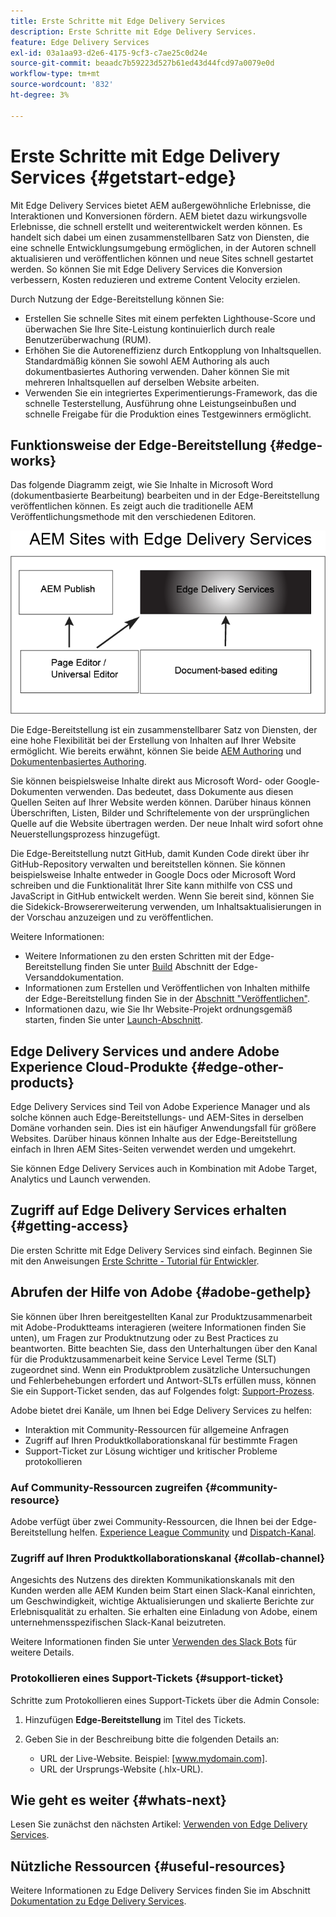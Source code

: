 ```yaml
---
title: Erste Schritte mit Edge Delivery Services
description: Erste Schritte mit Edge Delivery Services.
feature: Edge Delivery Services
exl-id: 03a1aa93-d2e6-4175-9cf3-c7ae25c0d24e
source-git-commit: beaadc7b59223d527b61ed43d44fcd97a0079e0d
workflow-type: tm+mt
source-wordcount: '832'
ht-degree: 3%

---
```


# Erste Schritte mit Edge Delivery Services {#getstart-edge}

Mit Edge Delivery Services bietet AEM außergewöhnliche Erlebnisse, die Interaktionen und Konversionen fördern. AEM bietet dazu wirkungsvolle Erlebnisse, die schnell erstellt und weiterentwickelt werden können. Es handelt sich dabei um einen zusammenstellbaren Satz von Diensten, die eine schnelle Entwicklungsumgebung ermöglichen, in der Autoren schnell aktualisieren und veröffentlichen können und neue Sites schnell gestartet werden. So können Sie mit Edge Delivery Services die Konversion verbessern, Kosten reduzieren und extreme Content Velocity erzielen.

Durch Nutzung der Edge-Bereitstellung können Sie:

* Erstellen Sie schnelle Sites mit einem perfekten Lighthouse-Score und überwachen Sie Ihre Site-Leistung kontinuierlich durch reale Benutzerüberwachung (RUM).
* Erhöhen Sie die Autoreneffizienz durch Entkopplung von Inhaltsquellen. Standardmäßig können Sie sowohl AEM Authoring als auch dokumentbasiertes Authoring verwenden. Daher können Sie mit mehreren Inhaltsquellen auf derselben Website arbeiten.
* Verwenden Sie ein integriertes Experimentierungs-Framework, das die schnelle Testerstellung, Ausführung ohne Leistungseinbußen und schnelle Freigabe für die Produktion eines Testgewinners ermöglicht.

## Funktionsweise der Edge-Bereitstellung {#edge-works}

Das folgende Diagramm zeigt, wie Sie Inhalte in Microsoft Word (dokumentbasierte Bearbeitung) bearbeiten und in der Edge-Bereitstellung veröffentlichen können. Es zeigt auch die traditionelle AEM Veröffentlichungsmethode mit den verschiedenen Editoren.

![Edge-Bereitstellungsarchitektur](assets/edgedelivery.png)

Die Edge-Bereitstellung ist ein zusammenstellbarer Satz von Diensten, der eine hohe Flexibilität bei der Erstellung von Inhalten auf Ihrer Website ermöglicht. Wie bereits erwähnt, können Sie beide [AEM Authoring](https://experienceleague.adobe.com/docs/experience-manager-cloud-service/content/sites/authoring/getting-started/concepts.html) und [Dokumentenbasiertes Authoring](https://www.hlx.live/docs/authoring).

Sie können beispielsweise Inhalte direkt aus Microsoft Word- oder Google-Dokumenten verwenden. Das bedeutet, dass Dokumente aus diesen Quellen Seiten auf Ihrer Website werden können. Darüber hinaus können Überschriften, Listen, Bilder und Schriftelemente von der ursprünglichen Quelle auf die Website übertragen werden. Der neue Inhalt wird sofort ohne Neuerstellungsprozess hinzugefügt.

Die Edge-Bereitstellung nutzt GitHub, damit Kunden Code direkt über ihr GitHub-Repository verwalten und bereitstellen können. Sie können beispielsweise Inhalte entweder in Google Docs oder Microsoft Word schreiben und die Funktionalität Ihrer Site kann mithilfe von CSS und JavaScript in GitHub entwickelt werden. Wenn Sie bereit sind, können Sie die Sidekick-Browsererweiterung verwenden, um Inhaltsaktualisierungen in der Vorschau anzuzeigen und zu veröffentlichen.

Weitere Informationen:

* Weitere Informationen zu den ersten Schritten mit der Edge-Bereitstellung finden Sie unter [Build](https://www.hlx.live/docs/#build) Abschnitt der Edge-Versanddokumentation.
* Informationen zum Erstellen und Veröffentlichen von Inhalten mithilfe der Edge-Bereitstellung finden Sie in der [Abschnitt &quot;Veröffentlichen&quot;](https://www.hlx.live/docs/authoring).
* Informationen dazu, wie Sie Ihr Website-Projekt ordnungsgemäß starten, finden Sie unter [Launch-Abschnitt](https://www.hlx.live/docs/#launch).

## Edge Delivery Services und andere Adobe Experience Cloud-Produkte {#edge-other-products}

Edge Delivery Services sind Teil von Adobe Experience Manager und als solche können auch Edge-Bereitstellungs- und AEM-Sites in derselben Domäne vorhanden sein. Dies ist ein häufiger Anwendungsfall für größere Websites. Darüber hinaus können Inhalte aus der Edge-Bereitstellung einfach in Ihren AEM Sites-Seiten verwendet werden und umgekehrt.

Sie können Edge Delivery Services auch in Kombination mit Adobe Target, Analytics und Launch verwenden.

## Zugriff auf Edge Delivery Services erhalten {#getting-access}

Die ersten Schritte mit Edge Delivery Services sind einfach. Beginnen Sie mit den Anweisungen [Erste Schritte - Tutorial für Entwickler](https://www.hlx.live/developer/tutorial).

## Abrufen der Hilfe von Adobe {#adobe-gethelp}

Sie können über Ihren bereitgestellten Kanal zur Produktzusammenarbeit mit Adobe-Produktteams interagieren (weitere Informationen finden Sie unten), um Fragen zur Produktnutzung oder zu Best Practices zu beantworten. Bitte beachten Sie, dass den Unterhaltungen über den Kanal für die Produktzusammenarbeit keine Service Level Terme (SLT) zugeordnet sind. Wenn ein Produktproblem zusätzliche Untersuchungen und Fehlerbehebungen erfordert und Antwort-SLTs erfüllen muss, können Sie ein Support-Ticket senden, das auf Folgendes folgt: [Support-Prozess](https://experienceleague.adobe.com/?lang=de&amp;support-tab=home#support).

Adobe bietet drei Kanäle, um Ihnen bei Edge Delivery Services zu helfen:

* Interaktion mit Community-Ressourcen für allgemeine Anfragen
* Zugriff auf Ihren Produktkollaborationskanal für bestimmte Fragen
* Support-Ticket zur Lösung wichtiger und kritischer Probleme protokollieren

### Auf Community-Ressourcen zugreifen {#community-resource}

Adobe verfügt über zwei Community-Ressourcen, die Ihnen bei der Edge-Bereitstellung helfen. [Experience League Community](https://adobe.ly/3Q6kTKl) und [Dispatch-Kanal](https://discord.gg/aem-live).

### Zugriff auf Ihren Produktkollaborationskanal {#collab-channel}

Angesichts des Nutzens des direkten Kommunikationskanals mit den Kunden werden alle AEM Kunden beim Start einen Slack-Kanal einrichten, um Geschwindigkeit, wichtige Aktualisierungen und skalierte Berichte zur Erlebnisqualität zu erhalten. Sie erhalten eine Einladung von Adobe, einem unternehmensspezifischen Slack-Kanal beizutreten.

Weitere Informationen finden Sie unter [Verwenden des Slack Bots](https://www.hlx.live/docs/slack) für weitere Details.

### Protokollieren eines Support-Tickets {#support-ticket}

Schritte zum Protokollieren eines Support-Tickets über die Admin Console:

1. Hinzufügen **Edge-Bereitstellung** im Titel des Tickets.
2. Geben Sie in der Beschreibung bitte die folgenden Details an:

   * URL der Live-Website. Beispiel: [www.mydomain.com].
   * URL der Ursprungs-Website (.hlx-URL).

## Wie geht es weiter {#whats-next}

Lesen Sie zunächst den nächsten Artikel: [Verwenden von Edge Delivery Services](/help/edge/using.md).

## Nützliche Ressourcen {#useful-resources}

Weitere Informationen zu Edge Delivery Services finden Sie im Abschnitt [Dokumentation zu Edge Delivery Services](https://www.hlx.live/docs/).
